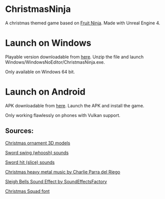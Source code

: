 # ChristmasNinja
A christmas themed game based on [Fruit Ninja](https://play.google.com/store/apps/details?id=com.halfbrick.fruitninjafree). Made with Unreal Engine 4.

# Launch on Windows

Playable version downloadable from [here](https://simonyi-my.sharepoint.com/:u:/g/personal/lyaflora_sch_bme_hu/EdK16Z9XIeBJsFaK7m4pU00BnteO6j_q9D4wIlz7_Ccfog?e=I2f8HD). Unzip the file and launch Windows/WindowsNoEditor/ChristmasNinja.exe.

Only available on Windows 64 bit.

# Launch on Android

APK downloadable from [here](https://simonyi-my.sharepoint.com/:u:/g/personal/lyaflora_sch_bme_hu/EZPM3vbXUM9MmKGTqqoNZsYBcKhanER7t7TEM7ANlxKo9A?e=afoDtO). Launch the APK and install the game.

Only working flawlessly on phones with Vulkan support.

## Sources:

[Christmas ornament 3D models](https://www.cgtrader.com/free-3d-models/interior/other/christmas-decoration-826b3401-97d8-4f5c-a4d1-b566db71cd3c)

[Sword swing (whoosh) sounds](https://freesound.org/people/sonictechtonic/sounds/243567/)

[Sword hit (slice) sounds](https://freesound.org/people/Eponn/packs/30820/)

[Christmas heavy metal music by Charlie Parra del Riego](https://youtu.be/mlb5go7FRYw)

[Sleigh Bells Sound Effect by SoundEffectsFactory](https://youtu.be/vhnMXSAcopU)

[Christmas Squad font](https://www.dafont.com/christmas-squad.font)